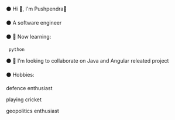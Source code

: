 ⚫ Hi 👋, I'm Pushpendra🌸

⚫ A software engineer

⚫ 🌱 Now learning:

     python
 
⚫ 💞️ I’m looking to collaborate on Java and Angular releated project

⚫ Hobbies:

defence enthusiast

playing cricket

geopolitics enthusiast

